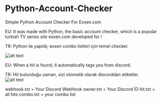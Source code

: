 # Python-Account-Checker
Simple Python Account Checker For Exxen.com

EU:
It was made with Python, the basic account checker, which is a popular turkish TV series site exxen.com developed for !

TR:
Python ile yapıldı, exxen combo listleri için temel checker.

![alt text](https://cdn.discordapp.com/attachments/1069640607993188504/1070752324361920714/image.png)


EU: When a hit is found, it automatically tags you from discord.

TR: Hit bulunduğu zaman, sizi otomatik olarak discorddan etiketler.
![alt text](https://media.discordapp.net/attachments/1056131384692985856/1070752976085454848/hitted.jpg)

webhook.txt = Your Discord WebHook
owner.txt = Your Discord İD
hit.txt = all hits
combo.txt = your combo list
